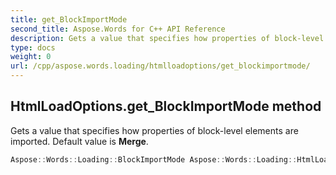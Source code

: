 ```yaml
---
title: get_BlockImportMode
second_title: Aspose.Words for C++ API Reference
description: Gets a value that specifies how properties of block-level elements are imported. Default value is Merge. 
type: docs
weight: 0
url: /cpp/aspose.words.loading/htmlloadoptions/get_blockimportmode/
---
```

## HtmlLoadOptions.get_BlockImportMode method


Gets a value that specifies how properties of block-level elements are imported. Default value is **Merge**.

```cpp
Aspose::Words::Loading::BlockImportMode Aspose::Words::Loading::HtmlLoadOptions::get_BlockImportMode() const
```

